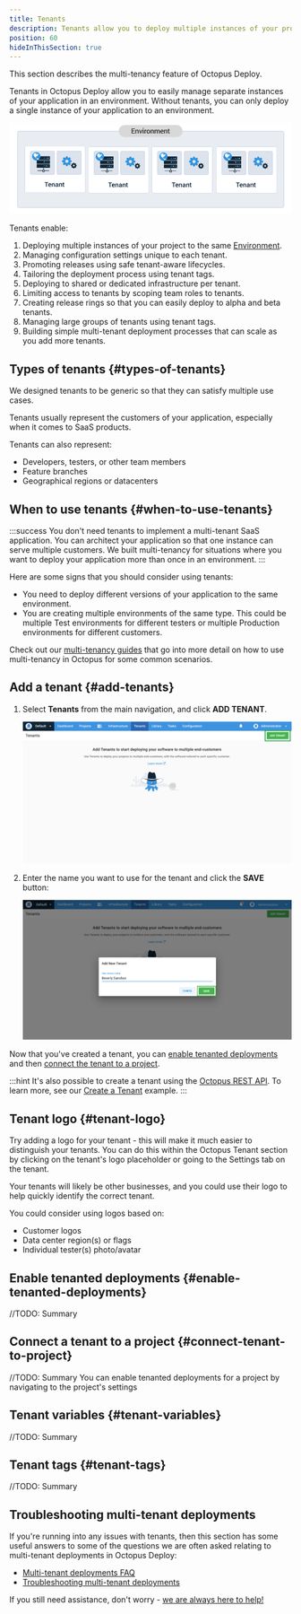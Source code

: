 ```yaml
---
title: Tenants
description: Tenants allow you to deploy multiple instances of your project to an environment.
position: 60
hideInThisSection: true
---
```


This section describes the multi-tenancy feature of Octopus Deploy.

Tenants in Octopus Deploy allow you to easily manage separate instances of your application in an environment. Without tenants, you can only deploy a single instance of your application to an environment.

![](images/multi-tenant-deployment.png "width=500")

Tenants enable:

1. Deploying multiple instances of your project to the same [Environment](/docs/infrastructure/environments/index.md).
2. Managing configuration settings unique to each tenant.
3. Promoting releases using safe tenant-aware lifecycles.
4. Tailoring the deployment process using tenant tags.
5. Deploying to shared or dedicated infrastructure per tenant.
6. Limiting access to tenants by scoping team roles to tenants.
7. Creating release rings so that you can easily deploy to alpha and beta tenants.
8. Managing large groups of tenants using tenant tags.
9. Building simple multi-tenant deployment processes that can scale as you add more tenants.

## Types of tenants {#types-of-tenants}

We designed tenants to be generic so that they can satisfy multiple use cases.

Tenants usually represent the customers of your application, especially when it comes to SaaS products.

Tenants can also represent:

- Developers, testers, or other team members
- Feature branches
- Geographical regions or datacenters

## When to use tenants {#when-to-use-tenants}

:::success
You don't need tenants to implement a multi-tenant SaaS application. You can architect your application so that one instance can serve multiple customers. We built multi-tenancy for situations where you want to deploy your application more than once in an environment.
:::

Here are some signs that you should consider using tenants:

- You need to deploy different versions of your application to the same environment.
- You are creating multiple environments of the same type. This could be multiple Test environments for different testers or multiple Production environments for different customers.

Check out our [multi-tenancy guides](/docs/tenants/guides/index.md) that go into more detail on how to use multi-tenancy in Octopus for some common scenarios.

## Add a tenant {#add-tenants}

1. Select **Tenants** from the main navigation, and click **ADD TENANT**.

   ![](images/add-new-tenant.png "width=500")

2. Enter the name you want to use for the tenant and click the **SAVE** button:

    ![](images/creating-new-tenant.png "width=500")

Now that you've created a tenant, you can [enable tenanted deployments](#enable-tenanted-deployments) and then [connect the tenant to a project](#connect-tenant-to-project).

:::hint
It's also possible to create a tenant using the [Octopus REST API](/docs/octopus-rest-api/index.md). To learn more, see our [Create a Tenant](/docs/octopus-rest-api/examples/tenants/create-tenant.md) example.
:::

## Tenant logo {#tenant-logo}

Try adding a logo for your tenant - this will make it much easier to distinguish your tenants. You can do this within the Octopus Tenant section by clicking on the tenant's logo placeholder or going to the Settings tab on the tenant.

Your tenants will likely be other businesses, and you could use their logo to help quickly identify the correct tenant.

You could consider using logos based on:

- Customer logos
- Data center region(s) or flags
- Individual tester(s) photo/avatar

## Enable tenanted deployments {#enable-tenanted-deployments}

//TODO: Summary

## Connect a tenant to a project {#connect-tenant-to-project}

//TODO: Summary
You can enable tenanted deployments for a project by navigating to the project's settings

## Tenant variables {#tenant-variables}

//TODO: Summary

## Tenant tags {#tenant-tags}

//TODO: Summary

## Troubleshooting multi-tenant deployments

If you're running into any issues with tenants, then this section has some useful answers to some of the questions we are often asked relating to multi-tenant deployments in Octopus Deploy:

- [Multi-tenant deployments FAQ](/docs/tenants/tenant-deployment-faq.md)
- [Troubleshooting multi-tenant deployments](/docs/tenants/troubleshooting-multi-tenant-deployments.md)

If you still need assistance, don't worry - [we are always here to help!](https://octopus.com/support)